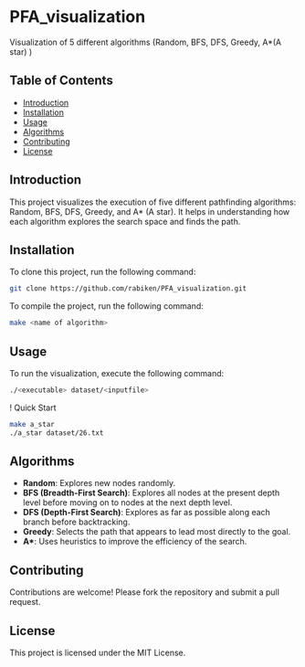 # PFA_visualization
Visualization of 5 different algorithms (Random, BFS, DFS, Greedy, A*(A star) )
## Table of Contents
- [Introduction](#introduction)
- [Installation](#installation)
- [Usage](#usage)
- [Algorithms](#algorithms)
- [Contributing](#contributing)
- [License](#license)

## Introduction
This project visualizes the execution of five different pathfinding algorithms: Random, BFS, DFS, Greedy, and A* (A star). It helps in understanding how each algorithm explores the search space and finds the path.
## Installation
To clone this project, run the following command:
```bash
git clone https://github.com/rabiken/PFA_visualization.git
```
To compile the project, run the following command:
```bash
make <name of algorithm>
```

## Usage
To run the visualization, execute the following command:

```bash
./<executable> dataset/<inputfile>
```
! Quick Start
```bash
make a_star
./a_star dataset/26.txt
```

## Algorithms
- **Random**: Explores new nodes randomly.
- **BFS (Breadth-First Search)**: Explores all nodes at the present depth level before moving on to nodes at the next depth level.
- **DFS (Depth-First Search)**: Explores as far as possible along each branch before backtracking.
- **Greedy**: Selects the path that appears to lead most directly to the goal.
- **A\***: Uses heuristics to improve the efficiency of the search.

## Contributing
Contributions are welcome! Please fork the repository and submit a pull request.

## License
This project is licensed under the MIT License.